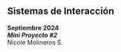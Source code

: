 ## **Sistemas de Interacción** 
  **Septiembre 2024**  
  **_Mini Proyecto #2_**  
  Nicole Molineros S.  
